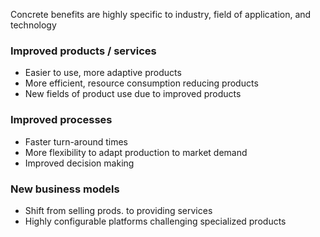 Concrete benefits are highly specific to industry, field of application, and technology
### Improved products / services
- Easier to use, more adaptive products
- More efficient, resource consumption reducing products
- New fields of product use due to improved products

### Improved processes
- Faster turn-around times
- More flexibility to adapt production to market demand
- Improved decision making

### New business models
- Shift from selling prods. to providing services
- Highly configurable platforms challenging specialized products


